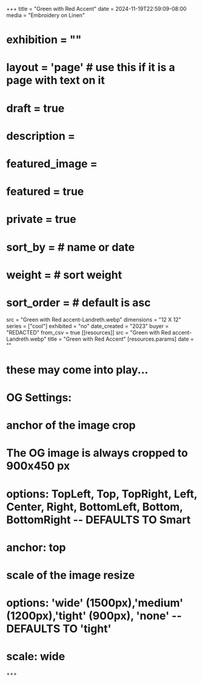 +++
title = "Green with Red Accent"
date = 2024-11-19T22:59:09-08:00
media = "Embroidery on Linen"
# exhibition = ""
# layout = 'page' # use this if it is a page with text on it
# draft = true
# description = 
# featured_image = 
# featured = true
# private = true
# sort_by = # name or date
# weight = # sort weight
# sort_order = # default is asc
src = "Green with Red accent-Landreth.webp"
dimensions = "12 X 12"
series = ["cool"]
exhibited = "no"
date_created = "2023"
buyer = "REDACTED"
from_csv = true
[[resources]]
  src = "Green with Red accent-Landreth.webp"
  title = "Green with Red Accent"
  [resources.params]
  date = ""

# these may come into play...
# OG Settings:
# anchor of the image crop 
#   The OG image is always cropped to 900x450 px
#   options: TopLeft, Top, TopRight, Left, Center, Right, BottomLeft, Bottom, BottomRight -- DEFAULTS TO Smart
# anchor: top
# scale of the image resize 
#   options: 'wide' (1500px),'medium' (1200px),'tight' (900px), 'none' -- DEFAULTS TO 'tight'
# scale: wide 
+++